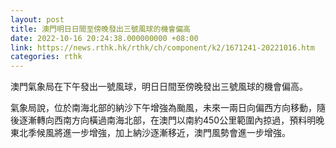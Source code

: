 ```yaml
---
layout: post
title: 澳門明日日間至傍晚發出三號風球的機會偏高
date: 2022-10-16 20:24:38.000000000 +08:00
link: https://news.rthk.hk/rthk/ch/component/k2/1671241-20221016.htm
categories: rthk
---
```


澳門氣象局在下午發出一號風球，明日日間至傍晚發出三號風球的機會偏高。

氣象局說，位於南海北部的納沙下午增強為颱風，未來一兩日向偏西方向移動，隨後逐漸轉向西南方向橫過南海北部，在澳門以南約450公里範圍內掠過，預料明晚東北季候風將進一步增強，加上納沙逐漸移近，澳門風勢會進一步增強。
